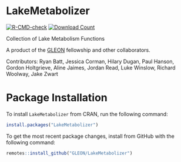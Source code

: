 LakeMetabolizer
===============
<!-- badges: start -->
[![R-CMD-check](https://github.com/GLEON/LakeMetabolizer/actions/workflows/R-CMD-check.yaml/badge.svg)](https://github.com/GLEON/LakeMetabolizer/actions/workflows/R-CMD-check.yaml)
[![Download Count](http://cranlogs.r-pkg.org/badges/LakeMetabolizer)](http://cran.r-project.org/web/packages/LakeMetabolizer/index.html)
<!-- badges: end -->

Collection of Lake Metabolism Functions

A product of the [GLEON](http://www.gleon.org) fellowship and other collaborators.

Contributors: Ryan Batt, Jessica Corman, Hilary Dugan, Paul Hanson, Gordon Holtgrieve, Aline Jaimes, Jordan Read,
              Luke Winslow, Richard Woolway, Jake Zwart 
			  
			  
Package Installation
===
To install `LakeMetabolizer` from CRAN, run the following command: 

```R
install.packages("LakeMetabolizer")
```

To get the most recent package changes, install from GitHub with the following command: 
```R
remotes::install_github("GLEON/LakeMetabolizer")
```

